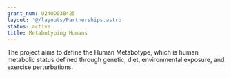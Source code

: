 ```yaml
---
grant_num: U24OD038425
layout: '@/layouts/Partnerships.astro'
status: active
title: Metabotyping Humans
---
```

The project aims to define the Human Metabotype, which is human metabolic status defined through genetic, diet, environmental exposure, and exercise perturbations.
